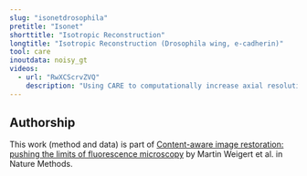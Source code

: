 ```yaml
---
slug: "isonetdrosophila"
pretitle: "Isonet"
shorttitle: "Isotropic Reconstruction"
longtitle: "Isotropic Reconstruction (Drosophila wing, e-cadherin)"
tool: care
inoutdata: noisy_gt
videos:
  - url: "RwXCScrvZVQ"
    description: "Using CARE to computationally increase axial resolution of imaged fruit fly embryos to de-facto isometric resolution."
---
```


## Authorship

This work (method and data) is part of [Content-aware image restoration: pushing the limits of fluorescence microscopy](http://dx.doi.org/10.1038/s41592-018-0216-7) by Martin Weigert et al. in Nature Methods. 
